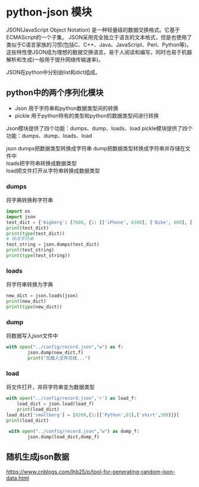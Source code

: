 # python-json 模块
JSON(JavaScript Object Notation) 是一种轻量级的数据交换格式。它基于ECMAScript的一个子集。 JSON采用完全独立于语言的文本格式，但是也使用了类似于C语言家族的习惯(包括C、C++、Java、JavaScript、Perl、Python等)。这些特性使JSON成为理想的数据交换语言。易于人阅读和编写，同时也易于机器解析和生成(一般用于提升网络传输速率)。

JSON在python中分别由list和dict组成。

## python中的两个序列化模块
- Json 用于字符串和python数据类型间的转换
- pickle 用于python特有的类型和python的数据类型间进行转换

Json模块提供了四个功能：dumps、dump、loads、load
pickle模块提供了四个功能：dumps、dump、loads、load


json 
dumps把数据类型转换成字符串 
dump把数据类型转换成字符串并存储在文件中  
loads把字符串转换成数据类型  
load把文件打开从字符串转换成数据类型

### dumps
将字典转换称字符串
```python
import os
import json
test_dict = {'bigberg': [7600, {1: [['iPhone', 6300], ['Bike', 800], ['shirt', 300]]}]} 
print(test_dict)
print(type(test_dict))
# 转成字符串
test_string = json.dumps(test_dict)
print(test_string)
print(type(test_string))
```

### loads 
将字符串转换为字典
```python
new_dict = json.loads(json) 
print(new_dict)
print(type(new_dict))
```


### dump
将数据写入json文件中
```python
with open("../config/record.json","w") as f:
        json.dump(new_dict,f) 
        print("加载入文件完成...") 
```

### load
将文件打开，并将字符串变为数据类型
```python
with open("../config/record.json",'r') as load_f:
    load_dict = json.load(load_f)
    print(load_dict)
load_dict['smallberg'] = [8200,{1:[['Python',81],['shirt',300]]}]
print(load_dict)
 
 with open("../config/record.json","w") as dump_f:
        json.dump(load_dict,dump_f)

```

## 随机生成json数据
https://www.cnblogs.com/lhb25/p/tool-for-generating-random-json-data.html